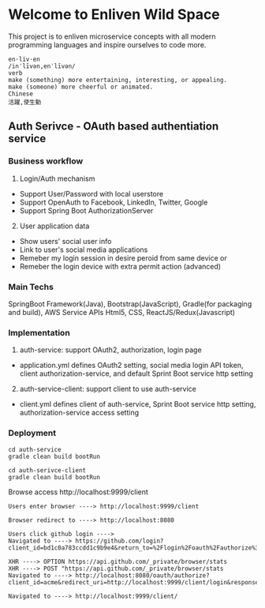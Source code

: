 # Welcome to Enliven Wild Space

This project is to enliven microservice concepts with all modern programming languages and inspire ourselves to code more.

```
en·liv·en
/inˈlīvən,enˈlīvən/
verb
make (something) more entertaining, interesting, or appealing.
make (someone) more cheerful or animated.
Chinese 
活躍,使生動
```

## Auth Serivce - OAuth based authentiation service ##
### Business workflow
1.  Login/Auth mechanism
* Support User/Password with local userstore
* Support OpenAuth to Facebook, LinkedIn, Twitter, Google
* Support Spring Boot AuthorizationServer

2. User application data
* Show users' social user info
* Link to user's social media applications
* Remeber my login session in desire peroid from same device or 
* Remeber the login device with extra permit action (advanced)

### Main Techs
SpringBoot Framework(Java), Bootstrap(JavaScript), Gradle(for packaging and build), AWS Service APIs
Html5, CSS, ReactJS/Redux(Javascript)

### Implementation
1. auth-service: support OAuth2, authorization, login page
* application.yml defines OAuth2 setting, social media login API token, client authorization-service, and default Sprint Boot service http setting 
2. auth-service-client: support client to use auth-service
* client.yml defines client of auth-service, Sprint Boot service http setting, authorization-service access setting

### Deployment
```
cd auth-service
gradle clean build bootRun

cd auth-serivce-client
gradle clean build bootRun
```
Browse access http://localhost:9999/client  

```
Users enter browser ----> http://localhost:9999/client

Browser redirect to ----> http://localhost:8080

Users click github login ----> 
Navigated to ----> https://github.com/login?client_id=bd1c0a783ccdd1c9b9e4&return_to=%2Flogin%2Foauth%2Fauthorize%3Fclient_id%3Dbd1c0a783ccdd1c9b9e4%26redirect_uri%3Dhttp%253A%252F%252Flocalhost%253A8080%252Flogin%252Fgithub%26response_type%3Dcode%26state%3DeVwCPB

XHR ----> OPTION https://api.github.com/_private/browser/stats
XHR ----> POST "https://api.github.com/_private/browser/stats
Navigated to ----> http://localhost:8080/oauth/authorize?client_id=acme&redirect_uri=http://localhost:9999/client/login&response_type=code&state=tyLQNh

Navigated to ----> http://localhost:9999/client/
```


  

